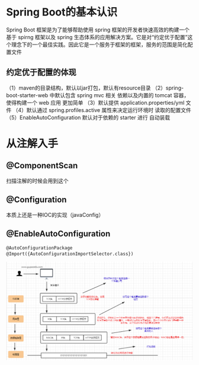 # Spring Boot的基本认识

Spring Boot 框架是为了能够帮助使用 spring 框架的开发者快速高效的构建一个基于 spirng 框架以及 spring 生态体系的应用解决方案。它是对“约定优于配置”这个理念下的一个最佳实践。因此它是一个服务于框架的框架，服务的范围是简化配置文件

## 约定优于配置的体现

（1）maven的目录结构，默认以jar打包，默认有resource目录
（2）spring-boot-starter-web 中默认包含 spring mvc 相关
依赖以及内置的 tomcat 容器，使得构建一个 web 应用
更加简单
（3）默认提供 application.properties/yml 文件
（4）默认通过 spring.profiles.active 属性来决定运行环境时
读取的配置文件
（5）EnableAutoConfiguration 默认对于依赖的 starter 进行
自动装载

# 从注解入手

## @ComponentScan

扫描注解的时候会用到这个

## @Configuration

本质上还是一种IOC的实现（javaConfig）

## @EnableAutoConfiguration

```
@AutoConfigurationPackage
@Import({AutoConfigurationImportSelector.class})
```

![image.png](./assets/image.png)



